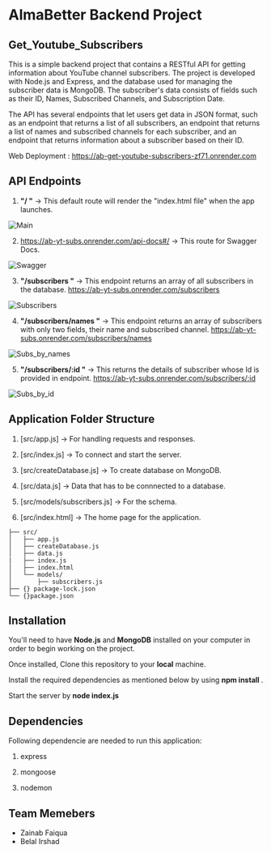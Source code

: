 # AlmaBetter Backend Project

## Get_Youtube_Subscribers

This is a simple backend project that contains a RESTful API for getting information about YouTube channel subscribers. The project is developed with Node.js and Express, and the database used for managing the subscriber data is MongoDB. The subscriber's data consists of fields such as their ID, Names, Subscribed Channels, and Subscription Date.

The API has several endpoints that let users get data in JSON format, such as an endpoint that returns a list of all subscribers, an endpoint that returns a list of names and subscribed channels for each subscriber, and an endpoint that returns information about a subscriber based on their ID.

Web Deployment : https://ab-get-youtube-subscribers-zf71.onrender.com

## API Endpoints

1. **"/ "** -> This default route will render the "index.html file" when the app launches.
   
![Main](https://github.com/zainab3702/AB_Get_Youtube_Subscribers/issues/1#issue-2190195625)

2. https://ab-yt-subs.onrender.com/api-docs#/ -> This route for Swagger Docs.
   
![Swagger](https://github.com/zainab3702/AB_Get_Youtube_Subscribers/issues/2#issue-2190783790)

3. **"/subscribers "** -> This endpoint returns an array of all subscribers in the database. https://ab-yt-subs.onrender.com/subscribers

![Subscribers](https://github.com/zainab3702/AB_Get_Youtube_Subscribers/issues/3#issue-2190784227) 

4. **"/subscribers/names "** -> This endpoint returns an array of subscribers with only two fields, their name and subscribed channel. https://ab-yt-subs.onrender.com/subscribers/names

![Subs_by_names](https://github.com/zainab3702/AB_Get_Youtube_Subscribers/assets/144930831/3db2accd-4a48-47d4-bb71-176b8fc06f34)

5. **"/subscribers/:id "** -> This returns the details of subscriber whose Id is provided in endpoint. https://ab-yt-subs.onrender.com/subscribers/:id

![Subs_by_id](https://github.com/zainab3702/AB_Get_Youtube_Subscribers/assets/144930831/ebc4c400-bca8-4d8a-aed4-6dc4a67281f6)

## Application Folder Structure

1. [src/app.js] -> For handling requests and responses.

2. [src/index.js] -> To connect and start the server.

3. [src/createDatabase.js] -> To create database on MongoDB.

4. [src/data.js] -> Data that has to be connnected to a database.

5. [src/models/subscribers.js] -> For the schema.
   
6. [src/index.html] -> The home page for the application.

```
├── src/
│   ├── app.js
│   ├── createDatabase.js
│   ├── data.js
|   ├── index.js
│   ├── index.html
│   └── models/
│       ├── subscribers.js
├── {} package-lock.json
└── {}package.json
```

## Installation

You'll need to have **Node.js** and **MongoDB** installed on your computer in order to begin working on the project.

Once installed, Clone this repository to your **local** machine.

Install the required dependencies as mentioned below by using **npm install <packageName>**.

Start the server by **node index.js**

## Dependencies

Following dependencie are needed to run this application:

1. express

2. mongoose

3. nodemon

## Team Memebers

- Zainab Faiqua
- Belal Irshad
